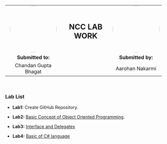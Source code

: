 
<table style=" width: 100%; text-align:center;">
    <tr>
        <td>
            <img src="https://avatars.githubusercontent.com/u/6848264?v=4" style="border-radius: 50%; width: 150px;">
        </td>
        <td>
            <h2>NCC LAB WORK</h2>
        </td>
        <td>
            <img src="https://avatars.githubusercontent.com/u/52736805?v=4" style="border-radius: 50%; width: 150px;">
        </td>
    </tr>
    <tr>
        <td> <b>Submitted to:</b> </td>
        <td> </td>
        <td> <b>Submitted by:</b> </td>
    </tr> 
    <tr>
        <td>
            <a>Chandan Gupta Bhagat</a>
        </td>
        <td> </td>
        <td>
            <a>Aarohan Nakarmi</a>
        </td>
    </tr> 
</table>

<br/>

### Lab List

- **Lab1:** Create GitHub Repository.

- **Lab2:** [Basic Concept of Object Oriented Programming](https://github.com/workwithAarohan/NCC_LabWork/tree/master/Lab2).

- **Lab3:** [Interface and Delegates](https://github.com/workwithAarohan/NCC_LabWork/tree/master/Lab3)

- **Lab4:** [Basic of C# language](https://github.com/workwithAarohan/NCC_LabWork/tree/master/Lab4)
